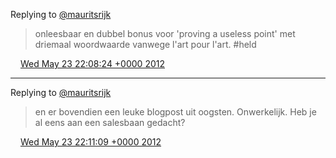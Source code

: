 Replying to [@mauritsrijk](https://twitter.com/mauritsrijk/status/205217935176892416)

> onleesbaar en dubbel bonus voor 'proving a useless point' met driemaal woordwaarde vanwege l'art pour l'art\. \#held

<img src="../../media/tweet.ico" width="12" /> [Wed May 23 22:08:24 +0000 2012](https://twitter.com/DromerDenker/status/205419939446800384)

----

Replying to [@mauritsrijk](https://twitter.com/mauritsrijk/status/205288720365129728)

> en er bovendien een leuke blogpost uit oogsten\. Onwerkelijk\. Heb je al eens aan een salesbaan gedacht?

<img src="../../media/tweet.ico" width="12" /> [Wed May 23 22:11:09 +0000 2012](https://twitter.com/DromerDenker/status/205420628537393152)